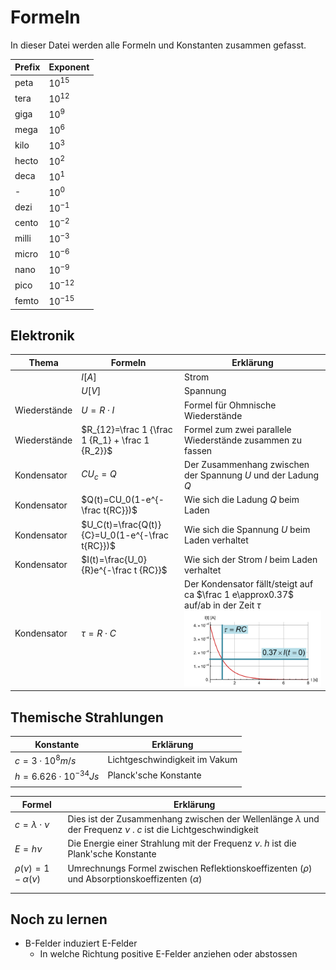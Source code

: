 # Formeln

In dieser Datei werden alle Formeln und Konstanten zusammen gefasst.

| Prefix | Exponent   |
| ------ | ---------- |
| peta   | $10^{15}$  |
| tera   | $10^{12}$  |
| giga   | $10^9$     |
| mega   | $10^6$     |
| kilo   | $10^3$     |
| hecto  | $10^2$     |
| deca   | $10^1$     |
| -      | $10^0$     |
| dezi   | $10^{-1}$  |
| cento  | $10^{-2}$  |
| milli  | $10^{-3}$  |
| micro  | $10^{-6}$  |
| nano   | $10^{-9}$  |
| pico   | $10^{-12}$ |
| femto  | $10^{-15}$ |

## Elektronik

| Thema        | Formeln                                          | Erklärung                                                    |
| ------------ | ------------------------------------------------ | ------------------------------------------------------------ |
|              | $I [A]$                                          | Strom                                                        |
|              | $U [V]$                                          | Spannung                                                     |
| Wiederstände | $U=R\cdot I$                                     | Formel für Ohmnische Wiederstände                            |
| Wiederstände | $R_{12}=\frac 1 {\frac 1 {R_1} + \frac 1 {R_2}}$ | Formel zum zwei parallele Wiederstände zusammen zu fassen    |
| Kondensator  | $CU_c=Q$                                         | Der Zusammenhang zwischen der Spannung $U$ und der Ladung $Q$ |
| Kondensator  | $Q(t)=CU_0(1-e^{-\frac t{RC}})$                  | Wie sich die Ladung $Q$ beim Laden                           |
| Kondensator  | $U_C(t)=\frac{Q(t)}{C}=U_0(1-e^{-\frac t{RC}})$  | Wie sich die Spannung $U$ beim Laden verhaltet               |
| Kondensator  | $I(t)=\frac{U_0}{R}e^{-\frac t {RC}}$            | Wie sich der Strom $I$ beim Laden verhaltet                  |
| Kondensator  | $\tau=R\cdot C$                                  | Der Kondensator fällt/steigt auf ca $\frac 1 e\approx0.37$ auf/ab in der Zeit $\tau$![image-20211214223047701](res/image-20211214223047701.png) |



## Themische Strahlungen

| Konstante                 | Erklärung                     |
| ------------------------- | ----------------------------- |
| $c=3\cdot 10^8m/s$        | Lichtgeschwindigkeit im Vakum |
| $h=6.626\cdot10^{-34} Js$ | Planck'sche Konstante         |
|                           |                               |

| Formel                    | Erklärung                                                                                                              |
| ------------------------- | ---------------------------------------------------------------------------------------------------------------------- |
| $c=\lambda \cdot\nu$      | Dies ist der Zusammenhang zwischen der Wellenlänge $\lambda$ und der Frequenz $\nu$ . $c$ ist die Lichtgeschwindigkeit |
| $E=h\nu$                  | Die Energie einer Strahlung mit der Frequenz $\nu$. $h$ ist die Plank'sche Konstante                                   |
| $\rho(\nu)=1-\alpha(\nu)$ | Umrechnungs Formel zwischen Reflektionskoeffizenten ($\rho$) und Absorptionskoeffizenten ($\alpha$)                    |
|                           |                                                                                                                        |
|                           |                                                                                                                        |

## Noch zu lernen

* B-Felder induziert E-Felder
  * In welche Richtung positive E-Felder anziehen oder abstossen
